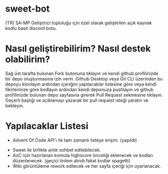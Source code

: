 # sweet-bot
(TR) SA-MP Geliştirici topluluğu için özel olarak geliştirilen açık kaynak kodlu basit discord botu.

# Nasıl geliştirebilirim? Nasıl destek olabilirim?

Sağ üst tarafta bulunan Fork butonuna tıklayın ve kendi github profilinizde bir depo oluşturmasına izin verin. Github Desktop veya Git CLI üzerinden bu depoyu klonlayın ardından içeriğini yapılacaklar listesine göre veya kendi fikirlerinize göre kodlayın ardından kendi deponuza pushlayın ve github profilinizde bulunan depo sayfasına girerek Pull Request sekmesine tıklayın. Geçerli başlığı ve açıklamayı yazarak bir pull request isteği yaratın ve bekleyin.

# Yapılacaklar Listesi
+ Advent Of Code API'ı ile tam zamanlı listeye erişim. (yapıldı)
- Sweet ile birlikte anlık sohbet edilebilecek.
- AoC için hazırlanan komuta highscore önceliği eklenecek ve kodları düzenlenecek. (geçici önlem alındı fakat kodlar spagetti)
- Wiki görüntüleme rework edilecek ve her sayfa içeriği için uyarlanacak.
